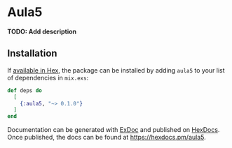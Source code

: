 # Aula5

**TODO: Add description**

## Installation

If [available in Hex](https://hex.pm/docs/publish), the package can be installed
by adding `aula5` to your list of dependencies in `mix.exs`:

```elixir
def deps do
  [
    {:aula5, "~> 0.1.0"}
  ]
end
```

Documentation can be generated with [ExDoc](https://github.com/elixir-lang/ex_doc)
and published on [HexDocs](https://hexdocs.pm). Once published, the docs can
be found at <https://hexdocs.pm/aula5>.

